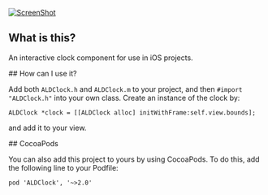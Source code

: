 [![ScreenShot](https://raw.github.com/andydrizen/ALDClock/master/VideoScreenshot.png)](http://youtu.be/cH2hla6Cl_g)

## What is this?

An interactive clock component for use in iOS projects.

## How can I use it?

Add both `ALDClock.h` and `ALDClock.m` to your project, and then `#import "ALDClock.h"` into your own class. Create an instance of the clock by:

```
ALDClock *clock = [[ALDClock alloc] initWithFrame:self.view.bounds];
```

and add it to your view.

## CocoaPods

You can also add this project to yours by using CocoaPods. To do this, add the following line to your Podfile:

```
pod 'ALDClock', '~>2.0'
```
